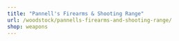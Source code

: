 ```yaml
---
title: "Pannell's Firearms & Shooting Range"
url: /woodstock/pannells-firearms-and-shooting-range/
shop: weapons
---
```

